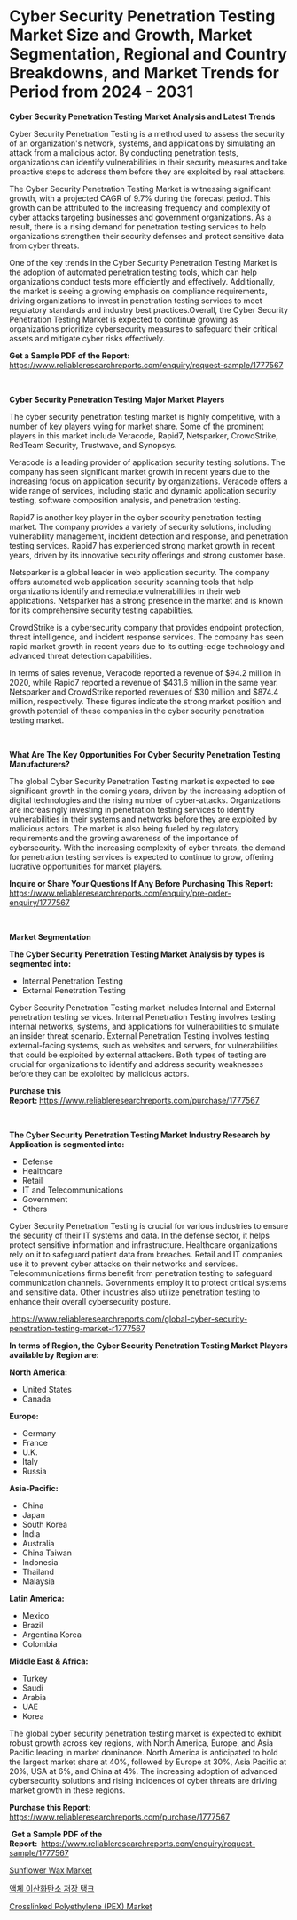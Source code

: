 <p><h1>Cyber Security Penetration Testing Market Size and Growth, Market Segmentation, Regional and Country Breakdowns, and Market Trends for Period from 2024 -  2031</h1></p><p><strong>Cyber Security Penetration Testing Market Analysis and Latest Trends</strong></p>
<p><p>Cyber Security Penetration Testing is a method used to assess the security of an organization's network, systems, and applications by simulating an attack from a malicious actor. By conducting penetration tests, organizations can identify vulnerabilities in their security measures and take proactive steps to address them before they are exploited by real attackers.</p><p>The Cyber Security Penetration Testing Market is witnessing significant growth, with a projected CAGR of 9.7% during the forecast period. This growth can be attributed to the increasing frequency and complexity of cyber attacks targeting businesses and government organizations. As a result, there is a rising demand for penetration testing services to help organizations strengthen their security defenses and protect sensitive data from cyber threats.</p><p>One of the key trends in the Cyber Security Penetration Testing Market is the adoption of automated penetration testing tools, which can help organizations conduct tests more efficiently and effectively. Additionally, the market is seeing a growing emphasis on compliance requirements, driving organizations to invest in penetration testing services to meet regulatory standards and industry best practices.Overall, the Cyber Security Penetration Testing Market is expected to continue growing as organizations prioritize cybersecurity measures to safeguard their critical assets and mitigate cyber risks effectively.</p></p>
<p><strong>Get a Sample PDF of the Report:&nbsp;</strong> <a href="https://www.reliableresearchreports.com/enquiry/request-sample/1777567">https://www.reliableresearchreports.com/enquiry/request-sample/1777567</a></p>
<p>&nbsp;</p>
<p><strong>Cyber Security Penetration Testing Major Market Players</strong></p>
<p><p>The cyber security penetration testing market is highly competitive, with a number of key players vying for market share. Some of the prominent players in this market include Veracode, Rapid7, Netsparker, CrowdStrike, RedTeam Security, Trustwave, and Synopsys.</p><p>Veracode is a leading provider of application security testing solutions. The company has seen significant market growth in recent years due to the increasing focus on application security by organizations. Veracode offers a wide range of services, including static and dynamic application security testing, software composition analysis, and penetration testing.</p><p>Rapid7 is another key player in the cyber security penetration testing market. The company provides a variety of security solutions, including vulnerability management, incident detection and response, and penetration testing services. Rapid7 has experienced strong market growth in recent years, driven by its innovative security offerings and strong customer base.</p><p>Netsparker is a global leader in web application security. The company offers automated web application security scanning tools that help organizations identify and remediate vulnerabilities in their web applications. Netsparker has a strong presence in the market and is known for its comprehensive security testing capabilities.</p><p>CrowdStrike is a cybersecurity company that provides endpoint protection, threat intelligence, and incident response services. The company has seen rapid market growth in recent years due to its cutting-edge technology and advanced threat detection capabilities.</p><p>In terms of sales revenue, Veracode reported a revenue of $94.2 million in 2020, while Rapid7 reported a revenue of $431.6 million in the same year. Netsparker and CrowdStrike reported revenues of $30 million and $874.4 million, respectively. These figures indicate the strong market position and growth potential of these companies in the cyber security penetration testing market.</p></p>
<p>&nbsp;</p>
<p><strong>What Are The Key Opportunities For Cyber Security Penetration Testing Manufacturers?</strong></p>
<p><p>The global Cyber Security Penetration Testing market is expected to see significant growth in the coming years, driven by the increasing adoption of digital technologies and the rising number of cyber-attacks. Organizations are increasingly investing in penetration testing services to identify vulnerabilities in their systems and networks before they are exploited by malicious actors. The market is also being fueled by regulatory requirements and the growing awareness of the importance of cybersecurity. With the increasing complexity of cyber threats, the demand for penetration testing services is expected to continue to grow, offering lucrative opportunities for market players.</p></p>
<p><strong>Inquire or Share Your Questions If Any Before Purchasing This Report:</strong> <a href="https://www.reliableresearchreports.com/enquiry/pre-order-enquiry/1777567">https://www.reliableresearchreports.com/enquiry/pre-order-enquiry/1777567</a></p>
<p>&nbsp;</p>
<p><strong>Market Segmentation</strong></p>
<p><strong>The Cyber Security Penetration Testing Market Analysis by types is segmented into:</strong></p>
<p><ul><li>Internal Penetration Testing</li><li>External Penetration Testing</li></ul></p>
<p><p>Cyber Security Penetration Testing market includes Internal and External penetration testing services. Internal Penetration Testing involves testing internal networks, systems, and applications for vulnerabilities to simulate an insider threat scenario. External Penetration Testing involves testing external-facing systems, such as websites and servers, for vulnerabilities that could be exploited by external attackers. Both types of testing are crucial for organizations to identify and address security weaknesses before they can be exploited by malicious actors.</p></p>
<p><strong>Purchase this Report:&nbsp;</strong><a href="https://www.reliableresearchreports.com/purchase/1777567">https://www.reliableresearchreports.com/purchase/1777567</a></p>
<p>&nbsp;</p>
<p><strong>The Cyber Security Penetration Testing Market Industry Research by Application is segmented into:</strong></p>
<p><ul><li>Defense</li><li>Healthcare</li><li>Retail</li><li>IT and Telecommunications</li><li>Government</li><li>Others</li></ul></p>
<p><p>Cyber Security Penetration Testing is crucial for various industries to ensure the security of their IT systems and data. In the defense sector, it helps protect sensitive information and infrastructure. Healthcare organizations rely on it to safeguard patient data from breaches. Retail and IT companies use it to prevent cyber attacks on their networks and services. Telecommunications firms benefit from penetration testing to safeguard communication channels. Governments employ it to protect critical systems and sensitive data. Other industries also utilize penetration testing to enhance their overall cybersecurity posture.</p></p>
<p><a href="https://www.reliableresearchreports.com/global-cyber-security-penetration-testing-market-r1777567">&nbsp;https://www.reliableresearchreports.com/global-cyber-security-penetration-testing-market-r1777567</a></p>
<p><strong>In terms of Region, the Cyber Security Penetration Testing Market Players available by Region are:</strong></p>
<p>
    <p> <strong> North America: </strong>
        <ul>
            <li>United States</li>
            <li>Canada</li>
        </ul>
        </p> 
    <p> <strong> Europe: </strong>
        <ul>
            <li>Germany</li>
            <li>France</li>
            <li>U.K.</li>
            <li>Italy</li>
            <li>Russia</li>
        </ul>
        </p> 
    <p> <strong> Asia-Pacific: </strong>
        <ul>
            <li>China</li>
            <li>Japan</li>
            <li>South Korea</li>
            <li>India</li>
            <li>Australia</li>
            <li>China Taiwan</li>
            <li>Indonesia</li>
            <li>Thailand</li>
            <li>Malaysia</li>
        </ul>
        </p> 
    <p> <strong> Latin America: </strong>
        <ul>
            <li>Mexico</li>
            <li>Brazil</li>
            <li>Argentina Korea</li>
            <li>Colombia</li>
        </ul>
        </p> 
    <p> <strong> Middle East & Africa: </strong>
        <ul>
            <li>Turkey</li>
            <li>Saudi</li>
            <li>Arabia</li>
            <li>UAE</li>
            <li>Korea</li>
        </ul>
    </p>
    </p>
<p><p>The global cyber security penetration testing market is expected to exhibit robust growth across key regions, with North America, Europe, and Asia Pacific leading in market dominance. North America is anticipated to hold the largest market share at 40%, followed by Europe at 30%, Asia Pacific at 20%, USA at 6%, and China at 4%. The increasing adoption of advanced cybersecurity solutions and rising incidences of cyber threats are driving market growth in these regions.</p></p>
<p><strong>Purchase this Report: </strong><a href="https://www.reliableresearchreports.com/purchase/1777567">https://www.reliableresearchreports.com/purchase/1777567</a></p>
<p>&nbsp;<strong>Get a Sample PDF of the Report:&nbsp;&nbsp;</strong><a href="https://www.reliableresearchreports.com/enquiry/request-sample/1777567">https://www.reliableresearchreports.com/enquiry/request-sample/1777567</a></p>
<p><strong></strong></p>
<p><p><a href="https://www.linkedin.com/pulse/sunflower-wax-market-growth-trends-covid-19-impact-forecasts-hqude?trackingId=2%2B55RJATzOmNZNjVNny5RQ%3D%3D">Sunflower Wax Market</a></p><p><a href="https://medium.com/@toreygrimes2022/%EC%95%A1%EC%B2%B4-%EC%9D%B4%EC%82%B0%ED%99%94%ED%83%84%EC%86%8C-%EC%A0%80%EC%9E%A5-%ED%83%B1%ED%81%AC-%EC%8B%9C%EC%9E%A5-%EC%8B%9C%EC%9E%A5-%EC%A0%90%EC%9C%A0%EC%9C%A8-%EC%8B%9C%EC%9E%A5-%EB%8F%99%ED%96%A5-%EB%B0%8F-%EB%AF%B8%EB%9E%98-%EC%84%B1%EC%9E%A5-%ED%83%90%EA%B5%AC-dda0346e9555">액체 이산화탄소 저장 탱크</a></p><p><a href="https://www.linkedin.com/pulse/crosslinked-polyethylene-pex-market-insights-players-forecast-mnkjf?trackingId=ltRtp4zxgSPogFhRlJhCzQ%3D%3D">Crosslinked Polyethylene (PEX) Market</a></p></p>